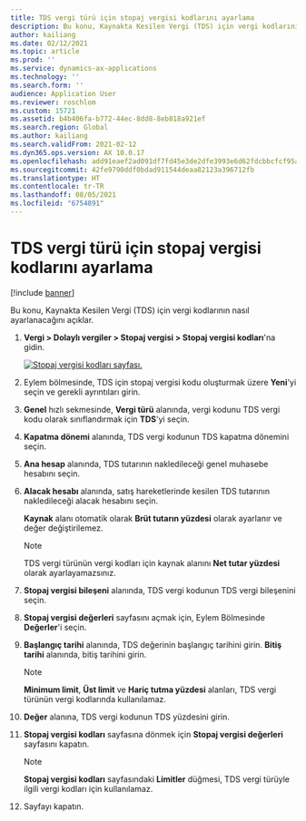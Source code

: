 ```yaml
---
title: TDS vergi türü için stopaj vergisi kodlarını ayarlama
description: Bu konu, Kaynakta Kesilen Vergi (TDS) için vergi kodlarının nasıl ayarlanacağını açıklar.
author: kailiang
ms.date: 02/12/2021
ms.topic: article
ms.prod: ''
ms.service: dynamics-ax-applications
ms.technology: ''
ms.search.form: ''
audience: Application User
ms.reviewer: roschlom
ms.custom: 15721
ms.assetid: b4b406fa-b772-44ec-8dd8-8eb818a921ef
ms.search.region: Global
ms.author: kailiang
ms.search.validFrom: 2021-02-12
ms.dyn365.ops.version: AX 10.0.17
ms.openlocfilehash: add91eaef2ad091df7fd45e3de2dfe3993e6d62fdcbbcfcf95a7fc4953189239
ms.sourcegitcommit: 42fe9790ddf0bdad911544deaa82123a396712fb
ms.translationtype: HT
ms.contentlocale: tr-TR
ms.lasthandoff: 08/05/2021
ms.locfileid: "6754891"
---
```

# <a name="set-up-withholding-tax-codes-for-the-tds-tax-type"></a>TDS vergi türü için stopaj vergisi kodlarını ayarlama

[!include [banner](../includes/banner.md)]

Bu konu, Kaynakta Kesilen Vergi (TDS) için vergi kodlarının nasıl ayarlanacağını açıklar.

1. **Vergi \> Dolaylı vergiler \> Stopaj vergisi \> Stopaj vergisi kodları**'na gidin.

    [![Stopaj vergisi kodları sayfası.](./media/apac-ind-TDS-17.png)](./media/apac-ind-TDS-17.png)

2. Eylem bölmesinde, TDS için stopaj vergisi kodu oluşturmak üzere **Yeni**'yi seçin ve gerekli ayrıntıları girin.
3. **Genel** hızlı sekmesinde, **Vergi türü** alanında, vergi kodunu TDS vergi kodu olarak sınıflandırmak için **TDS**'yi seçin.
4. **Kapatma dönemi** alanında, TDS vergi kodunun TDS kapatma dönemini seçin.
5. **Ana hesap** alanında, TDS tutarının nakledileceği genel muhasebe hesabını seçin.
6. **Alacak hesabı** alanında, satış hareketlerinde kesilen TDS tutarının nakledileceği alacak hesabını seçin.

    **Kaynak** alanı otomatik olarak **Brüt tutarın yüzdesi** olarak ayarlanır ve değer değiştirilemez.

    > [!NOTE]
    > TDS vergi türünün vergi kodları için kaynak alanını **Net tutar yüzdesi** olarak ayarlayamazsınız.

7. **Stopaj vergisi bileşeni** alanında, TDS vergi kodunun TDS vergi bileşenini seçin.
8. **Stopaj vergisi değerleri** sayfasını açmak için, Eylem Bölmesinde **Değerler**'i seçin.
9. **Başlangıç tarihi** alanında, TDS değerinin başlangıç tarihini girin. **Bitiş tarihi** alanında, bitiş tarihini girin.

    > [!NOTE]
    > **Minimum limit**, **Üst limit** ve **Hariç tutma yüzdesi** alanları, TDS vergi türünün vergi kodlarında kullanılamaz.

10. **Değer** alanına, TDS vergi kodunun TDS yüzdesini girin.
11. **Stopaj vergisi kodları** sayfasına dönmek için **Stopaj vergisi değerleri** sayfasını kapatın.

    > [!NOTE]
    > **Stopaj vergisi kodları** sayfasındaki **Limitler** düğmesi, TDS vergi türüyle ilgili vergi kodları için kullanılamaz.

12. Sayfayı kapatın.
